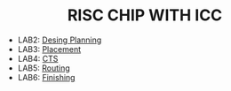 <div align="center">

<h1>RISC CHIP WITH ICC</h1>
</div>


- LAB2: [Desing Planning](https://github.com/trong420/icc/tree/main/lab2_dp)
- LAB3: [Placement](https://github.com/trong420/icc/tree/main/lab3_placement)
- LAB4: [CTS](https://github.com/trong420/icc/tree/main/lab4_cts)
- LAB5: [Routing](https://github.com/trong420/icc/tree/main/lab5_route)
- LAB6: [Finishing](https://github.com/trong420/icc/tree/main/lab6_chip_finishing)
